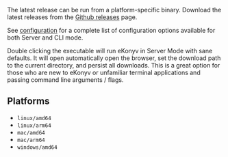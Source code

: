 The latest release can be run from a platform-specific binary. Download the latest releases from the [Github releases](https://github.com/eKonyv/eKonyv/releases) page.

See [configuration](../configuration.md) for a complete list of configuration options available for both Server and CLI mode.

Double clicking the executable will run eKonyv in Server Mode with sane defaults. It will open automatically open the browser, set the download path to the current directory, and persist all downloads. This is a great option for those who are new to eKonyv or unfamiliar terminal applications and passing command line arguments / flags.

## Platforms

- `linux/amd64`
- `linux/arm64`
- `mac/amd64`
- `mac/arm64`
- `windows/amd64`
